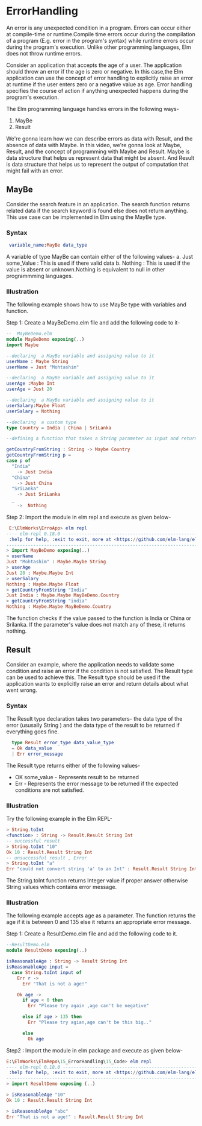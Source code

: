 # ErrorHandling

<!-- https://hackernoKon.com/error-handling-in-elm-7ffaf9ff3f8 -->

An error is any unexpected condition in a program. Errors can occur either at compile-time or runtime.Compile time errors occur during the compilation of a program (E.g. error in the program's syntax) while runtime errors occur during the program's execution. 
Unlike other programming languages, Elm does not throw runtime errors.

Consider an application that accepts the age of a user. The application should throw an error if the age is zero or negative. In this case,the Elm application can use the concept of error handling to explicitly raise an error at runtime if the user enters zero or a negative value as age. Error handling specifies the course of action if anything unexpected happens during the program's execution.


The Elm programming language handles errors in the following ways-  
1. MayBe 
2. Result 

<!-- https://www.linkedin.com/learning/web-development-with-elm/maybe-and-the-result-data-types -->

 We're gonna learn how we can describe errors as data with Result, and the absence of data with Maybe.
 In this video, we're gonna look at Maybe, Result, and the concept of  programming with Maybe and Result. Maybe is data structure that helps us represent data that might be absent. And Result is data structure that helps us to represent the output of computation that might fail with an error.


 ## MayBe
Consider the search feature in an application. The search function returns related data if the search keyword is found else does not return anything.  This use case can be implemented in Elm using the MayBe type.   


### Syntax

```elm
 variable_name:MayBe data_type
```

A variable of type MayBe can contain either of the following values- 
a. Just some_Value : This is used if there valid data 
b. Nothing : This is used if the value is absent or unknown.Nothing is equivalent to null in other programmming languages.

### Illustration

The following example shows how to use MayBe type with variables and function.  

Step 1: Create a MayBeDemo.elm file and add the following code to it-

  ```elm
--  MayBeDemo.elm
module MayBeDemo exposing(..)
import Maybe 

--declaring  a MayBe variable and assigning value to it
userName : Maybe String 
userName = Just "Mohtashim"

--declaring  a MayBe variable and assigning value to it
userAge :Maybe Int
userAge = Just 20

--declaring  a MayBe variable and assigning value to it
userSalary:Maybe Float
userSalary = Nothing

--declaring  a custom type
type Country = India | China | SriLanka 

--defining a function that takes a String parameter as input and returns a value of type MayBe  

getCountryFromString : String -> Maybe Country
getCountryFromString p =
  case p of
    "India"
      -> Just India
    "China"
      -> Just China
    "SriLanka"
      -> Just SriLanka
    _
      ->  Nothing


  ```

Step 2: Import the module in elm repl and execute as given below-

```elm
 E:\ElmWorks\ErroApp> elm repl
---- elm-repl 0.18.0 -----------------------------------------------------------
 :help for help, :exit to exit, more at <https://github.com/elm-lang/elm-repl>
--------------------------------------------------------------------------------
> import MayBeDemo exposing(..)
> userName
Just "Mohtashim" : Maybe.Maybe String
> userAge
Just 20 : Maybe.Maybe Int
> userSalary
Nothing : Maybe.Maybe Float
> getCountryFromString "India"
Just India : Maybe.Maybe MayBeDemo.Country
> getCountryFromString "india"
Nothing : Maybe.Maybe MayBeDemo.Country

```
The function checks if the value passed to the function is India or China or Srilanka. If the parameter's value does not match any of these, it returns nothing.  


## Result

Consider an example, where the application needs to validate some condition and raise an error if the condition is not satisfied. The Result type can be used to achieve this. The Result type should be used if the application wants to explicitly raise an error and return details about what went wrong.  


### Syntax

The Result type declaration takes two parameters- the data type of the error (ususally String ) and the data type of the result to be returned if everything goes fine.  

```elm
  type Result error_type data_value_type
  = Ok data_value
  | Err error_message
```
The Result type returns either of the following values-
- OK some_value - Represents result to be returned
- Err - Represents the error message to be returned if the expected conditions are not satisfied.


### Illustration

Try the following example in the Elm REPL-


```elm
> String.toInt
<function> : String -> Result.Result String Int
-- successful result
> String.toInt "10"
Ok 10 : Result.Result String Int
-- unsuccessful result , Error
> String.toInt "a"
Err "could not convert string 'a' to an Int" : Result.Result String Int

```
The String.toInt function returns Integer value if proper answer otherwise String values which contains error message.


### Illustration

The following example accepts age as a parameter. The function returns the age if it is between 0 and 135 else it returns an appropriate error message. 

Step 1: Create a ResultDemo.elm file and add the following code to it.

```elm
--ResultDemo.elm
module ResultDemo exposing(..)

isReasonableAge : String -> Result String Int
isReasonableAge input =
  case String.toInt input of
    Err r ->
      Err "That is not a age!"

    Ok age ->
      if age < 0 then
        Err "Please try again ,age can't be negative"

      else if age > 135 then
        Err "Please try agian,age can't be this big.."

      else
        Ok age
```

Step2 : Import the module in elm package and execute as given below- 

```elm
E:\ElmWorks\ElmRepo\15_ErrorHandling\15_Code> elm repl
---- elm-repl 0.18.0 -----------------------------------------------------------
 :help for help, :exit to exit, more at <https://github.com/elm-lang/elm-repl>
--------------------------------------------------------------------------------
> import ResultDemo exposing (..)

> isReasonableAge "10"
Ok 10 : Result.Result String Int

> isReasonableAge "abc"
Err "That is not a age!" : Result.Result String Int
```
